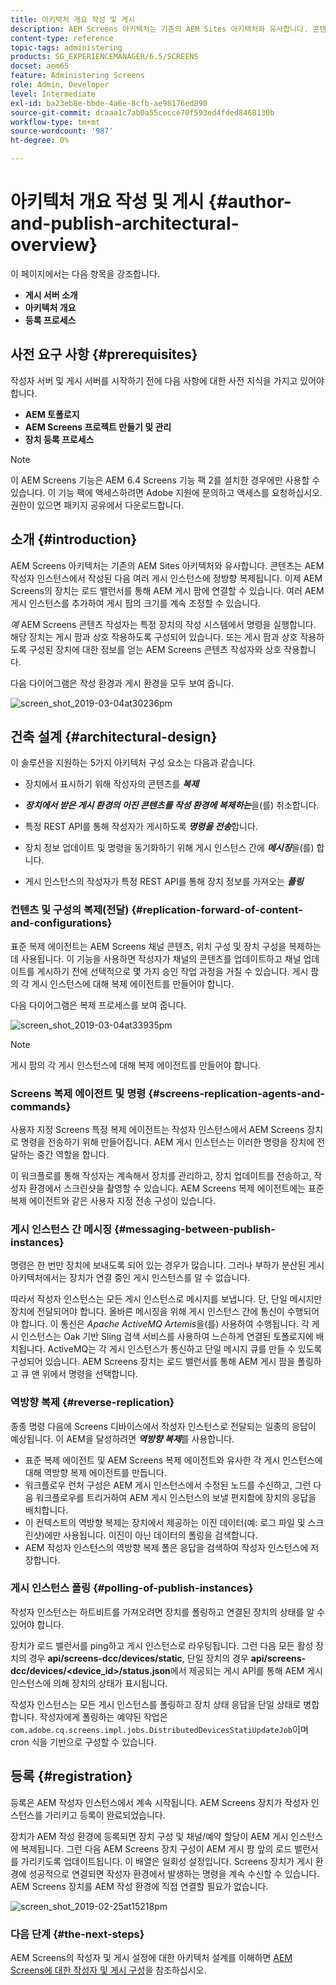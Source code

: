 ```yaml
---
title: 아키텍처 개요 작성 및 게시
description: AEM Screens 아키텍처는 기존의 AEM Sites 아키텍처와 유사합니다. 콘텐츠는 AEM 작성자 인스턴스에서 작성된 다음 여러 게시 인스턴스에 정방향 복제됩니다.
content-type: reference
topic-tags: administering
products: SG_EXPERIENCEMANAGER/6.5/SCREENS
docset: aem65
feature: Administering Screens
role: Admin, Developer
level: Intermediate
exl-id: ba23eb8e-bbde-4a6e-8cfb-ae98176ed890
source-git-commit: dcaaa1c7ab0a55cecce70f593ed4fded8468130b
workflow-type: tm+mt
source-wordcount: '987'
ht-degree: 0%

---
```


# 아키텍처 개요 작성 및 게시 {#author-and-publish-architectural-overview}

이 페이지에서는 다음 항목을 강조합니다.

* **게시 서버 소개**
* **아키텍처 개요**
* **등록 프로세스**

## 사전 요구 사항 {#prerequisites}

작성자 서버 및 게시 서버를 시작하기 전에 다음 사항에 대한 사전 지식을 가지고 있어야 합니다.

* **AEM 토폴로지**
* **AEM Screens 프로젝트 만들기 및 관리**
* **장치 등록 프로세스**

>[!NOTE]
>
>이 AEM Screens 기능은 AEM 6.4 Screens 기능 팩 2를 설치한 경우에만 사용할 수 있습니다. 이 기능 팩에 액세스하려면 Adobe 지원에 문의하고 액세스를 요청하십시오. 권한이 있으면 패키지 공유에서 다운로드합니다.

## 소개 {#introduction}

AEM Screens 아키텍처는 기존의 AEM Sites 아키텍처와 유사합니다. 콘텐츠는 AEM 작성자 인스턴스에서 작성된 다음 여러 게시 인스턴스에 정방향 복제됩니다. 이제 AEM Screens의 장치는 로드 밸런서를 통해 AEM 게시 팜에 연결할 수 있습니다. 여러 AEM 게시 인스턴스를 추가하여 게시 팜의 크기를 계속 조정할 수 있습니다.

*예* AEM Screens 콘텐츠 작성자는 특정 장치의 작성 시스템에서 명령을 실행합니다. 해당 장치는 게시 팜과 상호 작용하도록 구성되어 있습니다. 또는 게시 팜과 상호 작용하도록 구성된 장치에 대한 정보를 얻는 AEM Screens 콘텐츠 작성자와 상호 작용합니다.

다음 다이어그램은 작성 환경과 게시 환경을 모두 보여 줍니다.

![screen_shot_2019-03-04at30236pm](assets/screen_shot_2019-03-04at30236pm.png)

## 건축 설계 {#architectural-design}

이 솔루션을 지원하는 5가지 아키텍처 구성 요소는 다음과 같습니다.

* 장치에서 표시하기 위해 작성자의 콘텐츠를 ***복제***

* ***장치에서 받은 게시 환경의 이진 콘텐츠를 작성 환경에 복제하는***&#x200B;을(를) 취소합니다.
* 특정 REST API를 통해 작성자가 게시하도록 ***명령을 전송***&#x200B;합니다.
* 장치 정보 업데이트 및 명령을 동기화하기 위해 게시 인스턴스 간에 ***메시징***&#x200B;을(를) 합니다.
* 게시 인스턴스의 작성자가 특정 REST API를 통해 장치 정보를 가져오는 ***폴링***

### 컨텐츠 및 구성의 복제(전달) {#replication-forward-of-content-and-configurations}

표준 복제 에이전트는 AEM Screens 채널 콘텐츠, 위치 구성 및 장치 구성을 복제하는 데 사용됩니다. 이 기능을 사용하면 작성자가 채널의 콘텐츠를 업데이트하고 채널 업데이트를 게시하기 전에 선택적으로 몇 가지 승인 작업 과정을 거칠 수 있습니다. 게시 팜의 각 게시 인스턴스에 대해 복제 에이전트를 만들어야 합니다.

다음 다이어그램은 복제 프로세스를 보여 줍니다.

![screen_shot_2019-03-04at33935pm](assets/screen_shot_2019-03-04at33935pm.png)

>[!NOTE]
>
>게시 팜의 각 게시 인스턴스에 대해 복제 에이전트를 만들어야 합니다.

### Screens 복제 에이전트 및 명령 {#screens-replication-agents-and-commands}

사용자 지정 Screens 특정 복제 에이전트는 작성자 인스턴스에서 AEM Screens 장치로 명령을 전송하기 위해 만들어집니다. AEM 게시 인스턴스는 이러한 명령을 장치에 전달하는 중간 역할을 합니다.

이 워크플로를 통해 작성자는 계속해서 장치를 관리하고, 장치 업데이트를 전송하고, 작성자 환경에서 스크린샷을 촬영할 수 있습니다. AEM Screens 복제 에이전트에는 표준 복제 에이전트와 같은 사용자 지정 전송 구성이 있습니다.

### 게시 인스턴스 간 메시징 {#messaging-between-publish-instances}

명령은 한 번만 장치에 보내도록 되어 있는 경우가 많습니다. 그러나 부하가 분산된 게시 아키텍처에서는 장치가 연결 중인 게시 인스턴스를 알 수 없습니다.

따라서 작성자 인스턴스는 모든 게시 인스턴스로 메시지를 보냅니다. 단, 단일 메시지만 장치에 전달되어야 합니다. 올바른 메시징을 위해 게시 인스턴스 간에 통신이 수행되어야 합니다. 이 통신은 *Apache ActiveMQ Artemis*&#x200B;을(를) 사용하여 수행됩니다. 각 게시 인스턴스는 Oak 기반 Sling 검색 서비스를 사용하여 느슨하게 연결된 토폴로지에 배치됩니다. ActiveMQ는 각 게시 인스턴스가 통신하고 단일 메시지 큐를 만들 수 있도록 구성되어 있습니다. AEM Screens 장치는 로드 밸런서를 통해 AEM 게시 팜을 폴링하고 큐 맨 위에서 명령을 선택합니다.

### 역방향 복제 {#reverse-replication}

종종 명령 다음에 Screens 디바이스에서 작성자 인스턴스로 전달되는 일종의 응답이 예상됩니다. 이 AEM을 달성하려면 ***역방향 복제***&#x200B;를 사용합니다.

* 표준 복제 에이전트 및 AEM Screens 복제 에이전트와 유사한 각 게시 인스턴스에 대해 역방향 복제 에이전트를 만듭니다.
* 워크플로우 런처 구성은 AEM 게시 인스턴스에서 수정된 노드를 수신하고, 그런 다음 워크플로우를 트리거하여 AEM 게시 인스턴스의 보낼 편지함에 장치의 응답을 배치합니다.
* 이 컨텍스트의 역방향 복제는 장치에서 제공하는 이진 데이터(예: 로그 파일 및 스크린샷)에만 사용됩니다. 이진이 아닌 데이터의 폴링을 검색합니다.
* AEM 작성자 인스턴스의 역방향 복제 폴은 응답을 검색하여 작성자 인스턴스에 저장합니다.

### 게시 인스턴스 폴링 {#polling-of-publish-instances}

작성자 인스턴스는 하트비트를 가져오려면 장치를 폴링하고 연결된 장치의 상태를 알 수 있어야 합니다.

장치가 로드 밸런서를 ping하고 게시 인스턴스로 라우팅됩니다. 그런 다음 모든 활성 장치의 경우 **api/screens-dcc/devices/static**, 단일 장치의 경우 **api/screens-dcc/devices/&lt;device_id>/status.json**&#x200B;에서 제공되는 게시 API를 통해 AEM 게시 인스턴스에 의해 장치의 상태가 표시됩니다.

작성자 인스턴스는 모든 게시 인스턴스를 폴링하고 장치 상태 응답을 단일 상태로 병합합니다. 작성자에게 폴링하는 예약된 작업은 `com.adobe.cq.screens.impl.jobs.DistributedDevicesStatiUpdateJob`이며 cron 식을 기반으로 구성할 수 있습니다.

## 등록 {#registration}

등록은 AEM 작성자 인스턴스에서 계속 시작됩니다. AEM Screens 장치가 작성자 인스턴스를 가리키고 등록이 완료되었습니다.

장치가 AEM 작성 환경에 등록되면 장치 구성 및 채널/예약 할당이 AEM 게시 인스턴스에 복제됩니다. 그런 다음 AEM Screens 장치 구성이 AEM 게시 팜 앞의 로드 밸런서를 가리키도록 업데이트됩니다. 이 배열은 일회성 설정입니다. Screens 장치가 게시 환경에 성공적으로 연결되면 작성자 환경에서 발생하는 명령을 계속 수신할 수 있습니다. AEM Screens 장치를 AEM 작성 환경에 직접 연결할 필요가 없습니다.

![screen_shot_2019-02-25at15218pm](assets/screen_shot_2019-02-25at15218pm.png)

### 다음 단계 {#the-next-steps}

AEM Screens의 작성자 및 게시 설정에 대한 아키텍처 설계를 이해하면 [AEM Screens에 대한 작성자 및 게시 구성](author-and-publish.md)을 참조하십시오.
